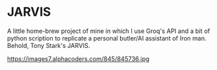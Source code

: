 # JARVIS
A little home-brew project of mine in which I use Groq's API and a bit of python scription to replicate a personal butler/AI assistant of Iron man. Behold, Tony Stark's JARVIS.

https://images7.alphacoders.com/845/845736.jpg
